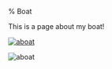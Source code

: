 % Boat

This is a page about my boat!

[![aboat](/media/boat/IMG_20160611_151643_thumb.jpg)](/media/boat/IMG_20160611_151643.jpg)

![aboat](/media/IMG_20160611_151643.jpg)
